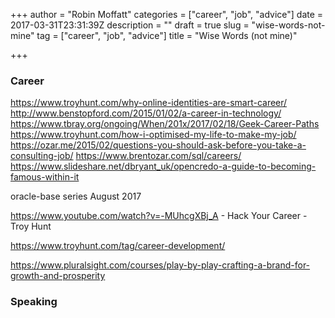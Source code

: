 +++
author = "Robin Moffatt"
categories = ["career", "job", "advice"]
date = 2017-03-31T23:31:39Z
description = ""
draft = true
slug = "wise-words-not-mine"
tag = ["career", "job", "advice"]
title = "Wise Words (not mine)"

+++

### Career

https://www.troyhunt.com/why-online-identities-are-smart-career/
http://www.benstopford.com/2015/01/02/a-career-in-technology/
https://www.tbray.org/ongoing/When/201x/2017/02/18/Geek-Career-Paths
https://www.troyhunt.com/how-i-optimised-my-life-to-make-my-job/
https://ozar.me/2015/02/questions-you-should-ask-before-you-take-a-consulting-job/
https://www.brentozar.com/sql/careers/
https://www.slideshare.net/dbryant_uk/opencredo-a-guide-to-becoming-famous-within-it

oracle-base series August 2017

https://www.youtube.com/watch?v=-MUhcgXBj_A - Hack Your Career - Troy Hunt

https://www.troyhunt.com/tag/career-development/

https://www.pluralsight.com/courses/play-by-play-crafting-a-brand-for-growth-and-prosperity

### Speaking

